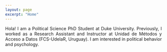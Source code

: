 ```yaml
---
layout: page
excerpt: "Home"
---
```


<div style="text-align: justify">
	
Hola! I am a Political Science PhD Student at Duke University. Previously, I worked as a Research Assistant and Instructor at Unidad de Métodos y Acceso a Datos (FCS-UdelaR, Uruguay). I am interested in political behavior and psychology. </div>

